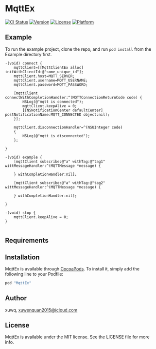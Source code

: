 # MqttEx

[![CI Status](http://img.shields.io/travis/xuwq/MqttEx.svg?style=flat)](https://travis-ci.org/xuwq/MqttEx)
[![Version](https://img.shields.io/cocoapods/v/MqttEx.svg?style=flat)](http://cocoapods.org/pods/MqttEx)
[![License](https://img.shields.io/cocoapods/l/MqttEx.svg?style=flat)](http://cocoapods.org/pods/MqttEx)
[![Platform](https://img.shields.io/cocoapods/p/MqttEx.svg?style=flat)](http://cocoapods.org/pods/MqttEx)

## Example

To run the example project, clone the repo, and run `pod install` from the Example directory first.

``` objc
-(void) connect {
    mqttClient=[[MqttClientEx alloc] initWithClientId:@"some_unique_id"];
    mqttClient.host=MQTT_SERVER;
    mqttClient.username=MQTT_USERNAME;
    mqttClient.password=MQTT_PASSWORD;
    
    [mqttClient connectWithCompletionHandler:^(MQTTConnectionReturnCode code) {
        NSLog(@"mqtt is connected");
        mqttClient.keepAlive = 0;
        [[NSNotificationCenter defaultCenter] postNotificationName:MQTT_CONNECTED object:nil];
    }];
    
    mqttClient.disconnectionHandler=^(NSUInteger code)
    {
        NSLog(@"mqtt is disconnected");
    };
    
}

-(void) example {
    [mqttClient subscribe:@"a" withTag:@"tag1" wittMessageHandler:^(MQTTMessage *message) {
        
    } withCompletionHandler:nil];
    
    [mqttClient subscribe:@"a" withTag:@"tag2" wittMessageHandler:^(MQTTMessage *message) {
        
    } withCompletionHandler:nil];
    
}

-(void) stop {
    mqttClient.keepAlive = 0;
}


```

## Requirements

## Installation

MqttEx is available through [CocoaPods](http://cocoapods.org). To install
it, simply add the following line to your Podfile:

```ruby
pod "MqttEx"
```

## Author

xuwq, xuwenquan2015@icloud.com

## License

MqttEx is available under the MIT license. See the LICENSE file for more info.
